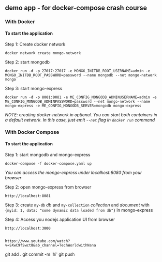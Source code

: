 ## demo app - for docker-compose crash course


### With Docker

#### To start the application

Step 1: Create docker network

    docker network create mongo-network 

Step 2: start mongodb 

    docker run -d -p 27017:27017 -e MONGO_INITDB_ROOT_USERNAME=admin -e MONGO_INITDB_ROOT_PASSWORD=password --name mongodb --net mongo-network mongo    

Step 3: start mongo-express
    
    docker run -d -p 8081:8081 -e ME_CONFIG_MONGODB_ADMINUSERNAME=admin -e ME_CONFIG_MONGODB_ADMINPASSWORD=password --net mongo-network --name mongo-express -e ME_CONFIG_MONGODB_SERVER=mongodb mongo-express   

_NOTE: creating docker-network in optional. You can start both containers in a default network. In this case, just emit `--net` flag in `docker run` command_

### With Docker Compose

#### To start the application

Step 1: start mongodb and mongo-express

    docker-compose -f docker-compose.yaml up
    
_You can access the mongo-express under localhost:8080 from your browser_
    
Step 2: open mongo-express from browser

    http://localhost:8081

Step 3: create `my-db` _db_ and `my-collection` _collection_ and _document_ with `{myid: 1, data: "some dynamic data loaded from db"}` in mongo-express
    

Step 4: Access you nodejs application UI from browser

    http://localhost:3000
    

    https://www.youtube.com/watch?v=SXwC9fSwct8&ab_channel=TechWorldwithNana


git add .
git commit -m 'hi'
git push